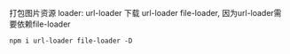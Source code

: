 打包图片资源
loader: url-loader
下载 url-loader file-loader, 因为url-loader需要依赖file-loader
```
npm i url-loader file-loader -D
```
